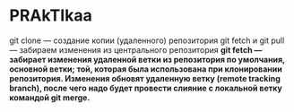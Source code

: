 # PRAkTIkaa
git clone — создание копии (удаленного) репозитория
git fetch и git pull — забираем изменения из центрального репозитория
__git fetch — забирает изменения удаленной ветки из репозитория по умолчания, основной ветки; той, которая была использована при клонировании репозитория. Изменения обновят удаленную ветку (remote tracking branch), после чего надо будет провести слияние с локальной ветку командой git merge.__